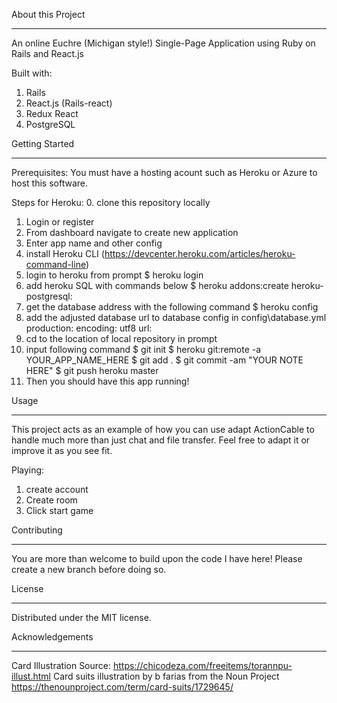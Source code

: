 About this Project
__________________________

An online Euchre (Michigan style!) Single-Page Application using Ruby on Rails and React.js

Built with:
1. Rails
2. React.js (Rails-react)
3. Redux React
5. PostgreSQL

Getting Started
__________________________

Prerequisites:
You must have a hosting acount such as Heroku or Azure to host this software.

Steps for Heroku:
0. clone this repository locally
1. Login or register
2. From dashboard navigate to create new application
3. Enter app name and other config
4. install Heroku CLI (https://devcenter.heroku.com/articles/heroku-command-line)
5. login to heroku from prompt
  $ heroku login
6. add heroku SQL with commands below
    $ heroku addons:create heroku-postgresql:<hobby-dev>
7. get the database address with the following command
    $ heroku config
8. add the adjusted database url to database config in config\database.yml
    production:
      encoding: utf8
      url: <Your DB URI Here >
9. cd to the location of local repository in prompt
10. input following command
  $ git init
  $ heroku git:remote -a YOUR_APP_NAME_HERE
  $ git add .
  $ git commit -am "YOUR NOTE HERE"
  $ git push heroku master
11. Then you should have this app running!



Usage
__________________________

This project acts as an example of how you can use adapt ActionCable to handle much more than just chat and file transfer. Feel free to adapt it or improve it as you see fit.

Playing:
1. create account
2. Create room
3. Click start game


Contributing
__________________________

You are more than welcome to build upon the code I have here! Please create a new branch before doing so.


License
__________________________

Distributed under the MIT license.


Acknowledgements
__________________________
 
Card Illustration Source: https://chicodeza.com/freeitems/torannpu-illust.html
Card suits illustration by b farias from the Noun Project https://thenounproject.com/term/card-suits/1729645/

